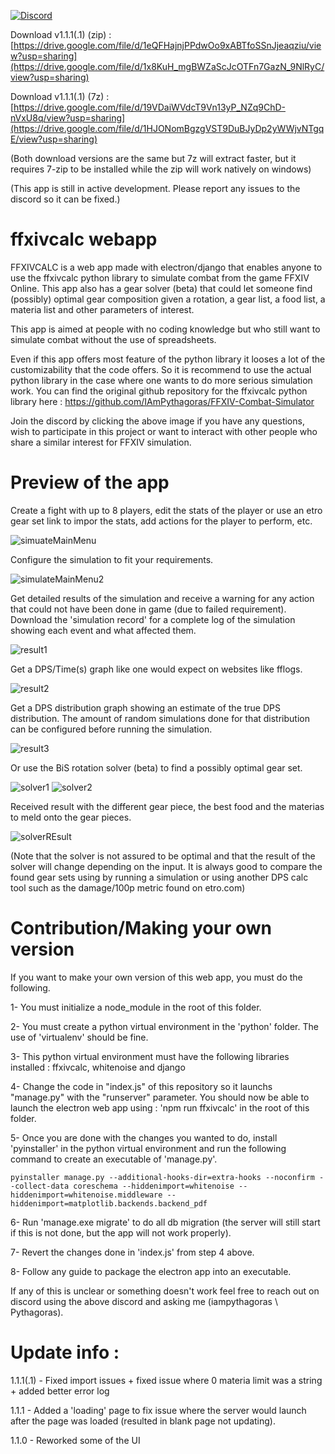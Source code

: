[![Discord](https://img.shields.io/discord/970724799464738977?color=7289da&label=Discord&logo=discord)](https://discord.gg/mZXKUNy2sw)

Download v1.1.1(.1) (zip) : [https://drive.google.com/file/d/1eQFHajnjPPdwOo9xABTfoSSnJjeaqziu/view?usp=sharing](https://drive.google.com/file/d/1x8KuH_mgBWZaScJcOTFn7GazN_9NlRyC/view?usp=sharing)

Download v1.1.1(.1) (7z) : [https://drive.google.com/file/d/19VDaiWVdcT9Vn13yP_NZq9ChD-nVxU8q/view?usp=sharing](https://drive.google.com/file/d/1HJONomBgzgVST9DuBJyDp2yWWjvNTgqE/view?usp=sharing)

(Both download versions are the same but 7z will extract faster, but it requires 7-zip to be installed while the zip will work natively on windows)

(This app is still in active development. Please report any issues to the discord so it can be fixed.)

# ffxivcalc webapp

FFXIVCALC is a web app made with electron/django that enables anyone to use the ffxivcalc python library to simulate combat from the game FFXIV Online. This app also has a gear solver (beta) that could let someone find (possibly) optimal gear composition given a rotation, a gear list, a food list, a materia list and other parameters of interest.

This app is aimed at people with no coding knowledge but who still want to simulate combat without the use of spreadsheets. 

Even if this app offers most feature of the python library it looses a lot of the customizability that the code offers. So it is recommend to use the actual python library in the case where
one wants to do more serious simulation work. You can find the original github repository for the ffxivcalc python library here : https://github.com/IAmPythagoras/FFXIV-Combat-Simulator

Join the discord by clicking the above image if you have any questions, wish to participate in this project or want to interact with other people who share a similar interest for FFXIV simulation.

# Preview of the app

Create a fight with up to 8 players, edit the stats of the player or use an etro gear set link to impor the stats, add actions for the player to perform, etc.

![simuateMainMenu](https://github.com/IAmPythagoras/ffxivcalcWebApp/assets/62820030/317850cc-9799-4a2f-a6b2-248d560d47a4)

Configure the simulation to fit your requirements. 

![simulateMainMenu2](https://github.com/IAmPythagoras/ffxivcalcWebApp/assets/62820030/a5d5ad7f-ea70-4254-be0d-6da7afe7074f)

Get detailed results of the simulation and receive a warning for any action that could not have been done in game (due to failed requirement). Download the 'simulation record' for a complete log of the simulation showing each event and what affected them.

![result1](https://github.com/IAmPythagoras/ffxivcalcWebApp/assets/62820030/ca492dda-4a08-4788-a460-7213bc60e023)

Get a DPS/Time(s) graph like one would expect on websites like fflogs.

![result2](https://github.com/IAmPythagoras/ffxivcalcWebApp/assets/62820030/0ae20a66-40cc-4c1d-8cac-820f4f66b8e7)

Get a DPS distribution graph showing an estimate of the true DPS distribution. The amount of random simulations done for that distribution can be configured before running the simulation.

![result3](https://github.com/IAmPythagoras/ffxivcalcWebApp/assets/62820030/e9cb14b5-e6ac-4aa9-8b85-6ca9dd9b95ea)

Or use the BiS rotation solver (beta) to find a possibly optimal gear set.

![solver1](https://github.com/IAmPythagoras/ffxivcalcWebApp/assets/62820030/08f106d5-82a8-44be-b969-2b43ec8ac9ff)
![solver2](https://github.com/IAmPythagoras/ffxivcalcWebApp/assets/62820030/33fe3704-cf81-4952-9a12-cc07b09ae2ac)

Received result with the different gear piece, the best food and the materias to meld onto the gear pieces.

![solverREsult](https://github.com/IAmPythagoras/ffxivcalcWebApp/assets/62820030/8ad4a5ce-7686-4910-ac06-1e285032ce36)

(Note that the solver is not assured to be optimal and that the result of the solver will change depending on the input. It is always good to compare
the found gear sets using by running a simulation or using another DPS calc tool such as the damage/100p metric found on etro.com)

# Contribution/Making your own version

If you want to make your own version of this web app, you must do the following.

1- You must initialize a node_module in the root of this folder.

2- You must create a python virtual environment in the 'python' folder. The use of 'virtualenv' should be fine.

3- This python virtual environment must have the following libraries installed : ffxivcalc, whitenoise and django

4- Change the code in "index.js" of this repository so it launchs "manage.py" with the "runserver" parameter. You should now be able to launch the electron web app using : 'npm run ffxivcalc' in the
root of this folder.

5- Once you are done with the changes you wanted to do, install 'pyinstaller' in the python virtual environment and run the following command to create an executable of 'manage.py'.

```
pyinstaller manage.py --additional-hooks-dir=extra-hooks --noconfirm --collect-data coreschema --hiddenimport=whitenoise --hiddenimport=whitenoise.middleware --hiddenimport=matplotlib.backends.backend_pdf
```

6- Run 'manage.exe migrate' to do all db migration (the server will still start if this is not done, but the app will not work properly).

7- Revert the changes done in 'index.js' from step 4 above.

8- Follow any guide to package the electron app into an executable.

If any of this is unclear or something doesn't work feel free to reach out on discord using the above discord and asking me (iampythagoras \ Pythagoras).

# Update info :

1.1.1(.1) - Fixed import issues + fixed issue where 0 materia limit was a string + added better error log

1.1.1 - Added a 'loading' page to fix issue where the server would launch after the page was loaded (resulted in blank page not updating).

1.1.0 - Reworked some of the UI
